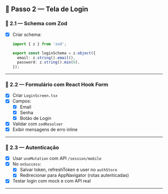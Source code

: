 ## 🔐 Passo 2 — Tela de Login

### 📄 2.1 — Schema com Zod

- [x] Criar schema:
  ```ts
  import { z } from 'zod';

  export const loginSchema = z.object({
    email: z.string().email(),
    password: z.string().min(6),
  });
  ```

---

### 🧾 2.2 — Formulário com React Hook Form

- [x] Criar `LoginScreen.tsx`
- [x] Campos:
  - [x] Email
  - [x] Senha
  - [x] Botão de Login

- [x] Validar com `zodResolver`
- [x] Exibir mensagens de erro inline

---

### 🔐 2.3 — Autenticação

- [x] Usar `useMutation` com API `/session/mobile`
- [x] No `onSuccess`:
  - [x] Salvar token, refreshToken e user no `authStore`
  - [x] Redirecionar para AppNavigator (rotas autenticadas)
- [x] Testar login com mock e com API real

---